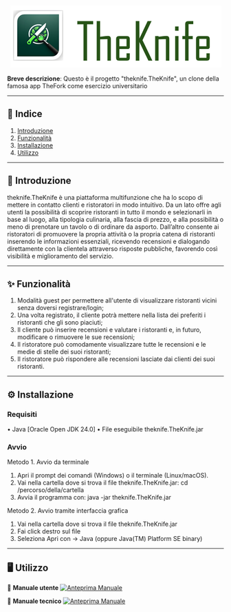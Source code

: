 <div align="center">
  
  ![Anteprima Logo](theknife.png "logo")    

</div>

**Breve descrizione**: Questo è il progetto "theknife.TheKnife", un clone della famosa app TheFork come esercizio universitario

---

## 📌 **Indice**  

1. [Introduzione](#-introduzione)  
2. [Funzionalità](#-funzionalità)  
3. [Installazione](https://github.com/AmStanDem/TheKnife/tree/master?tab=readme-ov-file#%EF%B8%8F-installazione)  
4. [Utilizzo](https://github.com/AmStanDem/TheKnife/tree/master?tab=readme-ov-file#%EF%B8%8F-utilizzo)  

---

## 📜 **Introduzione** 

theknife.TheKnife è una piattaforma multifunzione che ha lo scopo di mettere in contatto clienti e ristoratori in modo intuitivo. Da un lato offre agli utenti la possibilità di scoprire ristoranti in tutto il mondo e selezionarli in base al luogo, alla tipologia culinaria, alla fascia di prezzo, e alla possibilità o meno di prenotare un tavolo o di ordinare da asporto. Dall’altro consente ai ristoratori di promuovere la propria attività o la propria catena di ristoranti inserendo le informazioni essenziali, ricevendo recensioni e dialogando direttamente con la clientela attraverso risposte pubbliche, favorendo così visibilità e miglioramento del servizio.

---

## ✨ **Funzionalità**

1. Modalità guest per permettere all'utente di visualizzare ristoranti vicini senza doversi registrare/login;
2. Una volta registrato, il cliente potrà mettere nella lista dei preferiti i ristoranti che gli sono piaciuti;
3. Il cliente può inserire recensioni e valutare i ristoranti e, in futuro, modificare o rimuovere le sue recensioni;
4. Il ristoratore può comodamente visualizzare tutte le recensioni e le medie di stelle dei suoi ristoranti;
5. Il ristoratore può rispondere alle recensioni lasciate dai clienti dei suoi ristoranti.

---

## ⚙️ **Installazione**  

### Requisiti

•	Java [Oracle Open JDK 24.0]
•	File eseguibile theknife.TheKnife.jar

### Avvio

Metodo 1. Avvio da terminale
  1.	Apri il prompt dei comandi (Windows) o il terminale (Linux/macOS).
  2.	Vai nella cartella dove si trova il file theknife.TheKnife.jar:
      cd /percorso/della/cartella
  3.	Avvia il programma con: 
      java -jar theknife.TheKnife.jar
    	
Metodo 2. Avvio tramite interfaccia grafica
  1.	Vai nella cartella dove si trova il file theknife.TheKnife.jar
  2.	Fai click destro sul file 
  3.	Seleziona Apri con -> Java (oppure Java(TM) Platform SE binary)

---

## 🖥️ **Utilizzo**

📒 **Manuale utente**
[![Anteprima Manuale](https://img.shields.io/badge/📖-Vedi_Manuale-blue)](https://github.com/AmStanDem/TheKnife/blob/master/doc/ManualeUtente_v2.pdf)

🔧 **Manuale tecnico**
[![Anteprima Manuale](https://img.shields.io/badge/📖-Vedi_Manuale-blue)](https://github.com/AmStanDem/TheKnife/blob/master/doc/ManualeTecnico_v1.pdf)
